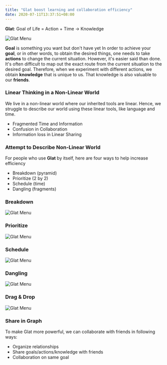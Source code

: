```yaml
---
title: "Glat boost learning and collaboration efficiency"
date: 2020-07-11T13:37:51+08:00
---
```

**Glat**: Goal of Life = Action + Time -> Knowledge

![Glat Menu](/img/glat/menu-default.png)

**Goal** is something you want but don't have yet
In order to achieve your **goal**, or in other words, to obtain the desired things, one needs to take **actions** to change the current situation. However, it's easier said than done. It's often difficult to map out the exact route from the current situation to the desired goal. Therefore, when we experiment with different actions, we obtain **knowledge** that is unique to us. That knowledge is also valuable to our **friends**. 

### Linear Thinking in a Non-Linear World
We live in a non-linear world where our inherited tools are linear. Hence, we struggle to describe our world using these linear tools, like language and time.
* Fragmented Time and Information
* Confusion in Collaboration
* Information loss in Linear Sharing

### Attempt to Describe Non-Linear World
For people who use **Glat** by itself, here are four ways to help increase efficiency
* Breakdown (pyramid)
* Prioritize (2 by 2)
* Schedule (time)
* Dangling (fragments)

### Breakdown
![Glat Menu](/img/glat/breakdown.png)

### Prioritize
![Glat Menu](/img/glat/prioritize.png)

### Schedule
![Glat Menu](/img/glat/schedule.png)

### Dangling
![Glat Menu](/img/glat/dangling.png)

### Drag & Drop
![Glat Menu](/img/glat/side-by-side.png)

### Share in Graph
To make Glat more powerful, we can collaborate with friends in following ways:
* Organize relationships
* Share goals/actions/knowledge with friends
* Collaboration on same goal